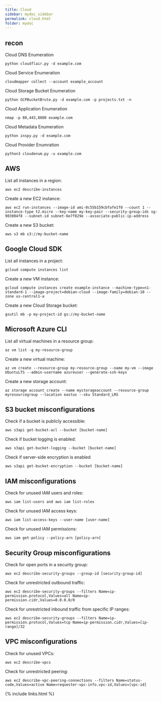 ```yaml
---
title: Cloud
sidebar: mydoc_sidebar
permalink: cloud.html
folder: mydoc
---
```



## recon


Cloud DNS Enumeration

```
python cloudflair.py -d example.com
```

Cloud Service Enumeration

```
cloudmapper collect --account example_account
```


Cloud Storage Bucket Enumeration

```
python GCPBucketBrute.py -d example.com -p projects.txt -n
```

Cloud Application Enumeration

```
nmap -p 80,443,8080 example.com
```

Cloud Metadata Enumeration

```
python inspy.py -d example.com
```

Cloud Provider Enumration

```
python3 cloudenum.py -u example.com
```


## AWS

List all instances in a region:

```
aws ec2 describe-instances
```

Create a new EC2 instance:

```
aws ec2 run-instances --image-id ami-0c55b159cbfafe1f0 --count 1 --instance-type t2.micro --key-name my-key-pair --security-group-ids sg-903004f8 --subnet-id subnet-6e7f829e --associate-public-ip-address
```

Create a new S3 bucket:

```
aws s3 mb s3://my-bucket-name
```

## Google Cloud SDK

List all instances in a project:

```
gcloud compute instances list
```

Create a new VM instance:

```
gcloud compute instances create example-instance --machine-type=n1-standard-1 --image-project=debian-cloud --image-family=debian-10 --zone us-central1-a
```

Create a new Cloud Storage bucket:

```
gsutil mb -p my-project-id gs://my-bucket-name
```

## Microsoft Azure CLI 


List all virtual machines in a resource group:


```
az vm list -g my-resource-group
```

Create a new virtual machine:


```
az vm create --resource-group my-resource-group --name my-vm --image UbuntuLTS --admin-username azureuser --generate-ssh-keys
```

Create a new storage account:

```
az storage account create --name mystorageaccount --resource-group myresourcegroup --location eastus --sku Standard_LRS
```


## S3 bucket misconfigurations


Check if a bucket is publicly accessible:

```
aws s3api get-bucket-acl --bucket [bucket-name]
```

Check if bucket logging is enabled:

```
aws s3api get-bucket-logging --bucket [bucket-name]
```

Check if server-side encryption is enabled

```
aws s3api get-bucket-encryption --bucket [bucket-name]
```

## IAM misconfigurations

Check for unused IAM users and roles:

```
aws iam list-users and aws iam list-roles
```

Check for unused IAM access keys: 

```
aws iam list-access-keys --user-name [user-name]
```

Check for unused IAM permissions:

```
aws iam get-policy --policy-arn [policy-arn]
```


## Security Group misconfigurations


Check for open ports in a security group:

```
aws ec2 describe-security-groups --group-id [security-group-id]
```

Check for unrestricted outbound traffic:

```
aws ec2 describe-security-groups --filters Name=ip-permission.protocol,Values=all Name=ip-permission.cidr,Values=0.0.0.0/0
```

Check for unrestricted inbound traffic from specific IP ranges:

```
aws ec2 describe-security-groups --filters Name=ip-permission.protocol,Values=tcp Name=ip-permission.cidr,Values=[ip-range]/32
```


## VPC misconfigurations

Check for unused VPCs:

```
aws ec2 describe-vpcs
```

Check for unrestricted peering:

```
aws ec2 describe-vpc-peering-connections --filters Name=status-code,Values=active Name=requester-vpc-info.vpc-id,Values=[vpc-id]
```




{% include links.html %}
